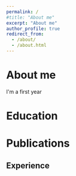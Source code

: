 ```yaml
---
permalink: /
#title: "About me"
excerpt: "About me"
author_profile: true
redirect_from: 
  - /about/
  - /about.html
---
```


About me
======
I'm a first year 

Education
======


Publications
======



Experience
------


